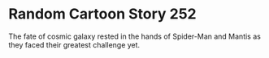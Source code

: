 # Random Cartoon Story 252

The fate of cosmic galaxy rested in the hands of Spider-Man and Mantis as they faced their greatest challenge yet.